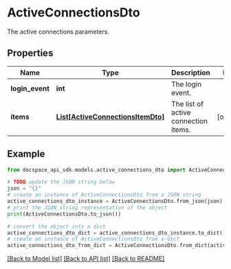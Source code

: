 # ActiveConnectionsDto
The active connections parameters.

## Properties

Name | Type | Description | Notes
------------ | ------------- | ------------- | -------------
**login_event** | **int** | The login event. | 
**items** | [**List[ActiveConnectionsItemDto]**](ActiveConnectionsItemDto.md) | The list of active connection items. | [optional] 

## Example

```python
from docspace_api_sdk.models.active_connections_dto import ActiveConnectionsDto

# TODO update the JSON string below
json = "{}"
# create an instance of ActiveConnectionsDto from a JSON string
active_connections_dto_instance = ActiveConnectionsDto.from_json(json)
# print the JSON string representation of the object
print(ActiveConnectionsDto.to_json())

# convert the object into a dict
active_connections_dto_dict = active_connections_dto_instance.to_dict()
# create an instance of ActiveConnectionsDto from a dict
active_connections_dto_from_dict = ActiveConnectionsDto.from_dict(active_connections_dto_dict)
```
[[Back to Model list]](../README.md#documentation-for-models) [[Back to API list]](../README.md#documentation-for-api-endpoints) [[Back to README]](../README.md)


